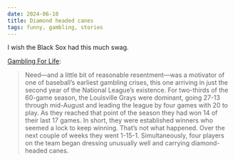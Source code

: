 ```yaml
---
date: 2024-06-10
title: Diamond headed canes
tags: funny, gambling, stories
---
```


I wish the Black Sox had this much swag.

[Gambling For Life](https://defector.com/gambling-for-life):

> Need—and a little bit of reasonable resentment—was a motivator of one of baseball’s earliest gambling crises, this one arriving in just the second year of the National League’s existence. For two-thirds of the 60-game season, the Louisville Grays were dominant, going 27-13 through mid-August and leading the league by four games with 20 to play. As they reached that point of the season they had won 14 of their last 17 games. In short, they were established winners who seemed a lock to keep winning. That’s not what happened. Over the next couple of weeks they went 1-15-1. Simultaneously, four players on the team began dressing unusually well and carrying diamond-headed canes.


